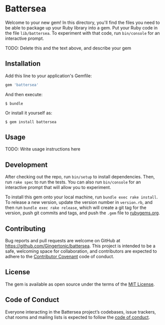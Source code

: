 # Battersea

Welcome to your new gem! In this directory, you'll find the files you need to be able to package up your Ruby library into a gem. Put your Ruby code in the file `lib/battersea`. To experiment with that code, run `bin/console` for an interactive prompt.

TODO: Delete this and the text above, and describe your gem

## Installation

Add this line to your application's Gemfile:

```ruby
gem 'battersea'
```

And then execute:

    $ bundle

Or install it yourself as:

    $ gem install battersea

## Usage

TODO: Write usage instructions here

## Development

After checking out the repo, run `bin/setup` to install dependencies. Then, run `rake spec` to run the tests. You can also run `bin/console` for an interactive prompt that will allow you to experiment.

To install this gem onto your local machine, run `bundle exec rake install`. To release a new version, update the version number in `version.rb`, and then run `bundle exec rake release`, which will create a git tag for the version, push git commits and tags, and push the `.gem` file to [rubygems.org](https://rubygems.org).

## Contributing

Bug reports and pull requests are welcome on GitHub at https://github.com/Gingertonic/battersea. This project is intended to be a safe, welcoming space for collaboration, and contributors are expected to adhere to the [Contributor Covenant](http://contributor-covenant.org) code of conduct.

## License

The gem is available as open source under the terms of the [MIT License](https://opensource.org/licenses/MIT).

## Code of Conduct

Everyone interacting in the Battersea project’s codebases, issue trackers, chat rooms and mailing lists is expected to follow the [code of conduct](https://github.com/Gingertonic/battersea/blob/master/CODE_OF_CONDUCT.md).
